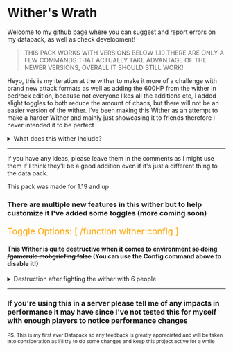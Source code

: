 # Wither's Wrath

Welcome to my github page where you can suggest and report errors on my datapack, as well as check development!

> THIS PACK WORKS WITH VERSIONS BELOW 1.19 THERE ARE ONLY A FEW COMMANDS THAT ACTUALLY TAKE ADVANTAGE OF THE NEWER VERSIONS, OVERALL IT SHOULD STILL WORK!

Heyo, this is my iteration at the wither to make it more of a challenge with brand new attack formats as well as adding the 600HP from the wither in bedrock edition, because not everyone likes all the additions etc, I added slight toggles to both reduce the amount of chaos, but there will not be an easier version of the wither. I've been making this Wither as an attempt to make a harder Wither and mainly just showcasing it to friends therefore I never intended it to be perfect

<details>
<summary>What does this wither Include?</summary>

The wither has **600HP** by default and does additional knockback resistance. It occasionally spawns blazes and wither skeletons and has stronger wither skulls.

#### Start "Animation"

![image](https://imgur.com/a8vpDbU.gif)

#### Buffed Wither Skulls

![image](https://imgur.com/oryvAp0.gif)

#### Wither Charge Attack

Only does this once its at 250 HP left

![image](https://imgur.com/RvDBFFQ.gif)

#### Wither Homing Skull

Weaker but never misses, _blocking with shield is advised_

![image](https://imgur.com/heu9hPi.gif)
![image](https://imgur.com/YLgNMeW.gif)

and More!

</details>

---

If you have any ideas, please leave them in the comments as I might use them if I think they'll be a good addition even if it's just a different thing to the data pack.

This pack was made for 1.19 and up

### There are multiple new features in this wither but to help customize it I've added some toggles (more coming soon)
<p style="color: orange; font-size: 20px;"> Toggle Options: [ /function wither:config ] </p>

#### This Wither is quite destructive when it comes to environment ~~so doing /gamerule mobgriefing false~~ (You can use the Config command above to disable it!)

<details>

<summary>Destruction after fighting the wither with 6 people</summary>

![image](https://imgur.com/j9Easm0.gif)

</details>

---

### If you're using this in a server please tell me of any impacts in performance it may have since I've not tested this for myself with enough players to notice performance changes

<sub> PS. This is my first ever Datapack so any feedback is greatly appreciated and will be taken into consideration as i'll try to do some changes and keep this project active for a while </sub>
